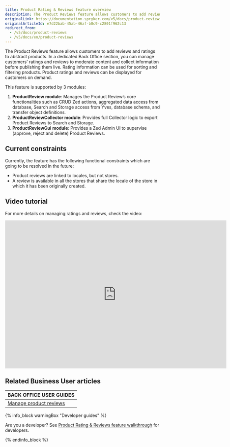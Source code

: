 ```yaml
---
title: Product Rating & Reviews feature overview
description: The Product Reviews feature allows customers to add reviews and ratings to abstract products.
originalLink: https://documentation.spryker.com/v5/docs/product-reviews
originalArticleId: e7d22bab-45ab-46af-b0c9-c2801f962c13
redirect_from:
  - /v5/docs/product-reviews
  - /v5/docs/en/product-reviews
---
```


The Product Reviews feature allows customers to add reviews and ratings to abstract products. In a dedicated Back Office section, you can manage customers' ratings and reviews to moderate content and collect information before publishing them live. Rating information can be used for sorting and filtering products. Product ratings and reviews can be displayed for customers on demand.


This feature is supported by 3 modules:

1. **ProductReview module**: Manages the Product Review’s core functionalities such as CRUD Zed actions, aggregated data access from database, Search and Storage access from Yves, database schema, and transfer object definitions.
2. **ProductReviewCollector module**: Provides full Collector logic to export Product Reviews to Search and Storage.
3. **ProductReviewGui module**: Provides a Zed Admin UI to supervise (approve, reject and delete) Product Reviews.

## Current constraints

Currently, the feature has the following functional constraints which are going to be resolved in the future:

* Product reviews are linked to locales, but not stores.
* A review is available in all the stores that share the locale of the store in which it has been originally created.

## Video tutorial

For more details on managing ratings and reviews, check the video:
<iframe src="https://spryker.wistia.com/medias/efvyq9vfb8" title="Ratings and Reviews" allowtransparency="true" frameborder="0" scrolling="no" class="wistia_embed" name="wistia_embed" allowfullscreen="0" mozallowfullscreen="0" webkitallowfullscreen="0" oallowfullscreen="0" msallowfullscreen="0" width="720" height="480"></iframe>

## Related Business User articles

|BACK OFFICE USER GUIDES|
|---|
| [Manage product reviews](/docs/scos/user/user-guides/{{page.version}}/back-office-user-guide/catalog/product-reviews/managing-product-reviews.html) |

{% info_block warningBox "Developer guides" %}

Are you a developer? See [Product Rating & Reviews feature walkthrough](/docs/scos/dev/feature-walkthroughs/{{page.version}}/product-rating-reviews-feature-walkthrough.html) for developers.

{% endinfo_block %}
